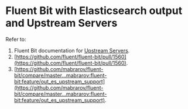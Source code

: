 # Fluent Bit with Elasticsearch output and Upstream Servers

Refer to:

1. Fluent Bit documentation for [Upstream Servers](https://docs.fluentbit.io/manual/administration/configuring-fluent-bit/classic-mode/upstream-servers).
1. [https://github.com/fluent/fluent-bit/pull/1560](https://github.com/fluent/fluent-bit/pull/1560).
1. [https://github.com/mabrarov/fluent-bit/compare/master...mabrarov:fluent-bit:feature/out_es_upstream_support](https://github.com/mabrarov/fluent-bit/compare/master...mabrarov:fluent-bit:feature/out_es_upstream_support).

